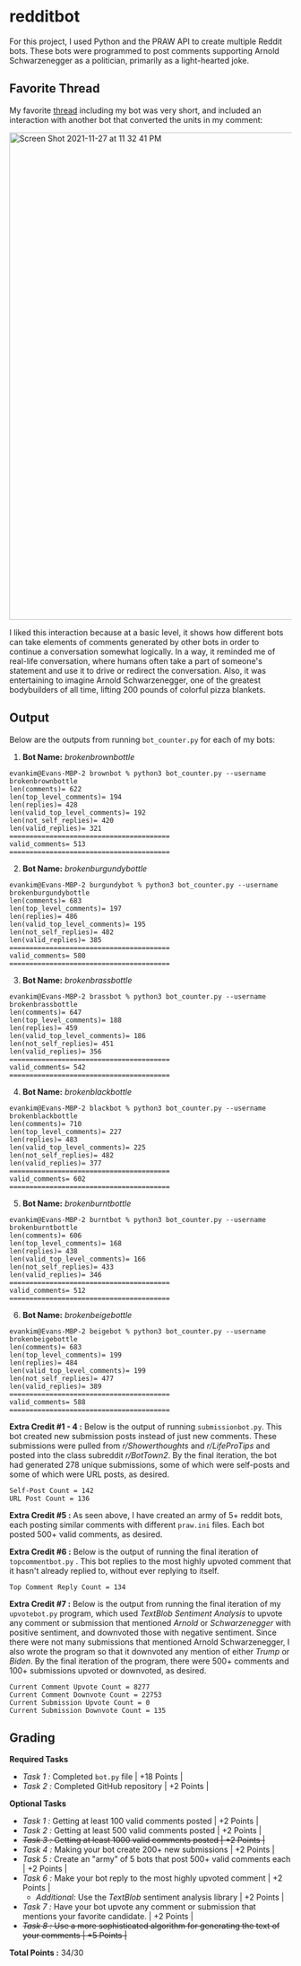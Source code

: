 # redditbot

For this project, I used Python and the PRAW API to create multiple Reddit bots. These bots were programmed to post comments supporting Arnold Schwarzenegger as a politician, primarily as a light-hearted joke. 



## Favorite Thread

My favorite [thread](https://old.reddit.com/r/BotTown2/comments/r2egby/steve_bannon_and_reince_priebus_push_audit_of/hm4l3at/) including my bot was very short, and included an interaction with another bot that converted the units in my comment:

<img width="869" alt="Screen Shot 2021-11-27 at 11 32 41 PM" src="https://user-images.githubusercontent.com/70280666/143733832-0969fc23-b070-4f13-af9b-d4b18f6aedc8.png">

I liked this interaction because at a basic level, it shows how different bots can take elements of comments generated by other bots in order to continue a conversation somewhat logically. In a way, it reminded me of real-life conversation, where humans often take a part of someone's statement and use it to drive or redirect the conversation. Also, it was entertaining to imagine Arnold Schwarzenegger, one of the greatest bodybuilders of all time, lifting 200 pounds of colorful pizza blankets.

## Output

Below are the outputs from running `bot_counter.py` for each of my bots:

1. **Bot Name:** _brokenbrownbottle_
```
evankim@Evans-MBP-2 brownbot % python3 bot_counter.py --username brokenbrownbottle
len(comments)= 622
len(top_level_comments)= 194
len(replies)= 428
len(valid_top_level_comments)= 192
len(not_self_replies)= 420
len(valid_replies)= 321
========================================
valid_comments= 513
========================================
```

2. **Bot Name:** _brokenburgundybottle_
```
evankim@Evans-MBP-2 burgundybot % python3 bot_counter.py --username brokenburgundybottle
len(comments)= 683
len(top_level_comments)= 197
len(replies)= 486
len(valid_top_level_comments)= 195
len(not_self_replies)= 482
len(valid_replies)= 385
========================================
valid_comments= 580
========================================
```

3. **Bot Name:** _brokenbrassbottle_
```
evankim@Evans-MBP-2 brassbot % python3 bot_counter.py --username brokenbrassbottle
len(comments)= 647
len(top_level_comments)= 188
len(replies)= 459
len(valid_top_level_comments)= 186
len(not_self_replies)= 451
len(valid_replies)= 356
========================================
valid_comments= 542
========================================
```

4. **Bot Name:** _brokenblackbottle_
```
evankim@Evans-MBP-2 blackbot % python3 bot_counter.py --username brokenblackbottle
len(comments)= 710
len(top_level_comments)= 227
len(replies)= 483
len(valid_top_level_comments)= 225
len(not_self_replies)= 482
len(valid_replies)= 377
========================================
valid_comments= 602
========================================
```

5. **Bot Name:** _brokenburntbottle_
```
evankim@Evans-MBP-2 burntbot % python3 bot_counter.py --username brokenburntbottle
len(comments)= 606
len(top_level_comments)= 168
len(replies)= 438
len(valid_top_level_comments)= 166
len(not_self_replies)= 433
len(valid_replies)= 346
========================================
valid_comments= 512
========================================
```
6. **Bot Name:** _brokenbeigebottle_
```
evankim@Evans-MBP-2 beigebot % python3 bot_counter.py --username brokenbeigebottle
len(comments)= 683
len(top_level_comments)= 199
len(replies)= 484
len(valid_top_level_comments)= 199
len(not_self_replies)= 477
len(valid_replies)= 389
========================================
valid_comments= 588
========================================
```

**Extra Credit #1 - 4 :** Below is the output of running `submissionbot.py`. This bot created new submission posts instead of just new comments. These submissions were pulled from _r/Showerthoughts_ and _r/LifeProTips_ and posted into the class subreddit _r/BotTown2_. By the final iteration, the bot had generated 278 unique submissions, some of which were self-posts and some of which were URL posts, as desired. 

```
Self-Post Count = 142
URL Post Count = 136
```

**Extra Credit #5 :** As seen above, I have created an army of 5+ reddit bots, each posting similar comments with different `praw.ini` files. Each bot posted 500+ valid comments, as desired.


**Extra Credit #6 :** Below is the output of running the final iteration of `topcommentbot.py` . This bot replies to the most highly upvoted comment that it hasn't already replied to, without ever replying to itself. 

```
Top Comment Reply Count = 134
```

**Extra Credit #7 :** Below is the output from running the final iteration of my `upvotebot.py` program, which used _TextBlob Sentiment Analysis_ to upvote any comment or submission that mentioned _Arnold_ or _Schwarzenegger_ with positive sentiment, and downvoted those with negative sentiment. Since there were not many submissions that mentioned Arnold Schwarzenegger, I also wrote the program so that it downvoted any mention of either _Trump_ or _Biden_. By the final iteration of the program, there were 500+ comments and 100+ submissions upvoted or downvoted, as desired. 

```
Current Comment Upvote Count = 8277
Current Comment Downvote Count = 22753
Current Submission Upvote Count = 0
Current Submission Downvote Count = 135
```

## Grading

**Required Tasks**

* *Task 1 :* Completed `bot.py` file | +18 Points |
* *Task 2 :* Completed GitHub repository | +2 Points |

**Optional Tasks**

* *Task 1 :* Getting at least 100 valid comments posted | +2 Points |
* *Task 2 :* Getting at least 500 valid comments posted | +2 Points |
* <s>*Task 3 :* Getting at least 1000 valid comments posted | +2 Points |</s>
* *Task 4 :* Making your bot create 200+ new submissions | +2 Points |
* *Task 5 :* Create an "army" of 5 bots that post 500+ valid comments each | +2 Points |
* *Task 6 :* Make your bot reply to the most highly upvoted comment | +2 Points |
  * *Additional:* Use the _TextBlob_ sentiment analysis library | +2 Points |
* *Task 7 :* Have your bot upvote any comment or submission that mentions your favorite candidate. | +2 Points |
* <s>*Task 8 :* Use a more sophisticated algorithm for generating the text of your comments | +5 Points |</s>

**Total Points :** 34/30
